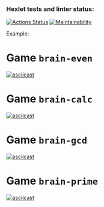 ### Hexlet tests and linter status:
[![Actions Status](https://github.com/remortalite/python-project-49/actions/workflows/hexlet-check.yml/badge.svg)](https://github.com/remortalite/python-project-49/actions)
[![Maintainability](https://api.codeclimate.com/v1/badges/3dd1c4f30ced308b9329/maintainability)](https://codeclimate.com/github/remortalite/python-project-49/maintainability)

Example:

# Game `brain-even`

[![asciicast](https://asciinema.org/a/GEFf0CCSj8sMISAXFZ7PnYYjW.svg)](https://asciinema.org/a/GEFf0CCSj8sMISAXFZ7PnYYjW)

# Game `brain-calc`

[![asciicast](https://asciinema.org/a/YIy5voxvo3B9r8fYt98y2n4Te.svg)](https://asciinema.org/a/YIy5voxvo3B9r8fYt98y2n4Te)

# Game `brain-gcd`

[![asciicast](https://asciinema.org/a/bPvvct1coQ0sIvVThRrlBVBPh.svg)](https://asciinema.org/a/bPvvct1coQ0sIvVThRrlBVBPh)

# Game `brain-prime`
[![asciicast](https://asciinema.org/a/SVUDhesYwesNozVaXRhYEZTYX.svg)](https://asciinema.org/a/SVUDhesYwesNozVaXRhYEZTYX)
